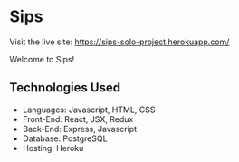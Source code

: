 # Sips

Visit the live site: https://sips-solo-project.herokuapp.com/

Welcome to Sips! 



## Technologies Used
- Languages: Javascript, HTML, CSS
- Front-End: React, JSX, Redux
- Back-End: Express, Javascript
- Database: PostgreSQL
- Hosting: Heroku

